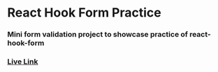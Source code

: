 #  React Hook Form  Practice


### Mini form validation project to showcase practice of react-hook-form


### [Live Link](#)